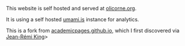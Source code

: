 This website is self hosted and served at [olicorne.org](https://olicorne.org/).

It is using a self hosted [umami.is](https://cloud.umami.is/) instance for analytics.

This is a fork from [academicpages.github.io](https://github.com/academicpages/academicpages.github.io), which I first discovered via [Jean-Rémi King](https://kingjr.github.io/)>

